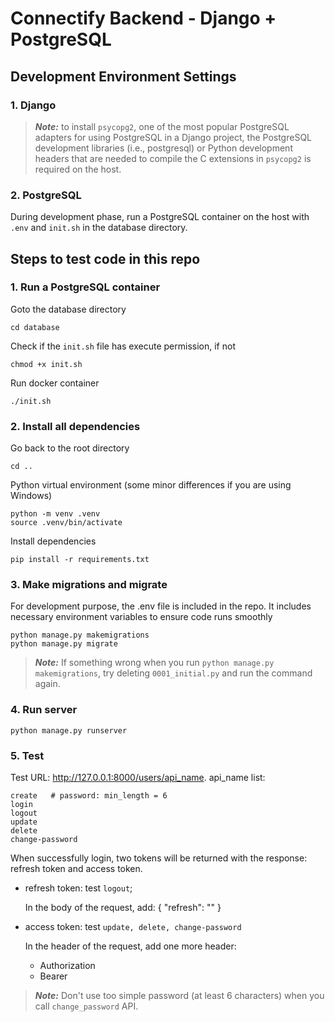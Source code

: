 # Connectify Backend - Django + PostgreSQL

## Development Environment Settings

### 1. Django

> **_Note:_** to install `psycopg2`, one of the most popular PostgreSQL adapters for using PostgreSQL in a Django project, the PostgreSQL development libraries (i.e., postgresql) or Python development headers that are needed to compile the C extensions in `psycopg2` is required on the host.

### 2. PostgreSQL

During development phase, run a PostgreSQL container on the host with `.env` and `init.sh` in the database directory.

## Steps to test code in this repo

### 1. Run a PostgreSQL container

Goto the database directory

```cd database```

Check if the `init.sh` file has execute permission, if not

```chmod +x init.sh```

Run docker container

```./init.sh```


### 2. Install all dependencies

Go back to the root directory

```cd ..```

Python virtual environment (some minor differences if you are using Windows)

```
python -m venv .venv 
source .venv/bin/activate
```

Install dependencies

```pip install -r requirements.txt```


### 3. Make migrations and migrate

For development purpose, the .env file is included in the repo. It includes necessary environment variables to ensure code runs smoothly

```
python manage.py makemigrations
python manage.py migrate
```

> **_Note:_** If something wrong when you run `python manage.py makemigrations`, try deleting `0001_initial.py` and run the command again.

### 4. Run server

```
python manage.py runserver
```

### 5. Test

Test URL: http://127.0.0.1:8000/users/api_name. api_name list:
```
create   # password: min_length = 6
login
logout
update
delete
change-password
```

When successfully login, two tokens will be returned with the response: refresh token and access token.

- refresh token: test `logout`;

  In the body of the request, add:
    {
      "refresh": "<the-refresh-token>"
    }


- access token: test `update, delete, change-password`

  In the header of the request, add one more header:
  - Authorization
  - Bearer <the-access-token>


> **_Note:_** Don't use too simple password (at least 6 characters) when you call `change_password` API. 